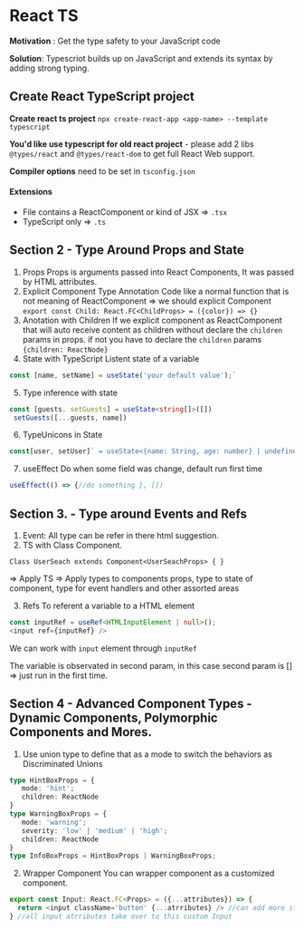 # React TS

**Motivation** : Get the type safety to your JavaScript code

**Solution**: Typescriot builds up on JavaScript and extends its syntax by adding strong typing.

## Create React TypeScript project

**Create react ts project** `npx create-react-app <app-name> --template typescript`

**You'd like use typescript for old react project** - please add 2 libs `@types/react` and `@types/react-dom` to get full React Web support.

**Compiler options** need to be set in `tsconfig.json`

#### Extensions
- File contains a ReactComponent or kind of JSX => `.tsx`
- TypeScript only => `.ts`

## Section 2 - Type Around Props and State

1. Props
  Props is arguments passed into React Components, It was passed by HTML attributes.
2. Explicit Component Type Annotation
   Code like a normal function that is not meaning of ReactComponent => we should explicit Component
   `
   export const Child: React.FC<ChildProps> = ({color}) => {}
   `
3. Anotation with Children
If we explicit component as ReactComponent that will auto receive content as children without declare the `children` params in props.
if not you have to declare the `children` params `{children: ReactNode}`
4. State with TypeScript
Listent state of a variable
```ts
const [name, setName] = useState('your default value');`
```
5. Type inference with state
```ts
const [guests. setGuests] = useState<string[]>([])
 setGuests([...guests, name])
```
6.  TypeUnicons in State
```ts
const[user, setUser]` = useState<{name: String, age: number} | undefined>
```
7. useEffect
   Do when some field was change, default run first time
```ts
useEffect(() => {//do something }, [])
``` 
## Section 3. - Type around Events and Refs
1. Event:
All type can be refer in there html suggestion.
2. TS with Class Component.

`Class UserSeach extends Component<UserSeachProps> {
}`


=> Apply TS => Apply types to components props, type to state of component, type for event handlers and other assorted areas

3. Refs
To referent a variable to a HTML element

```ts
const inputRef = useRef<HTMLInputElement | null>();
<input ref={inputRef} />
```
We can work with `input` element through `inputRef`

The variable is observated in second param, in this case second param is [] => just run in the first time.

## Section 4 - Advanced Component Types - Dynamic Components, Polymorphic Components and Mores.
1. Use union type to define that as a mode to switch the behaviors as Discriminated Unions
```ts
type HintBoxProps = {
   mode: 'hint';
   children: ReactNode
}
type WarningBoxProps = {
   mode: 'warning';
   severity: 'low' | 'medium' | 'high';
   children: ReactNode
}
type InfoBoxProps = HintBoxProps | WarningBoxProps;
```
2. Wrapper Component
You can wrapper component as a customized component.
```ts
export const Input: React.FC<Props> = ({...attributes}) => {
  return <input className='button' {...atrributes} /> //can add more strategy
} //all input atrributes take over to this custom Input 
```



